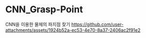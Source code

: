 # CNN_Grasp-Point
CNN을 이용한 물체의 파지점 찾기
https://github.com/user-attachments/assets/1924b52a-ec53-4e70-8a37-2406ac2f91e2

